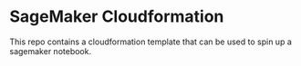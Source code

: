 # SageMaker Cloudformation

This repo contains a cloudformation template that can be used to spin up a sagemaker notebook.
